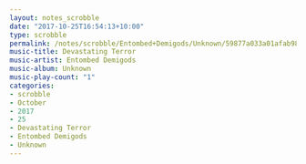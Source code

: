 ```yaml
---
layout: notes_scrobble
date: "2017-10-25T16:54:13+10:00"
type: scrobble
permalink: /notes/scrobble/Entombed+Demigods/Unknown/59877a033a01afab989cd397a5a48e669ee7eaa7.html
music-title: Devastating Terror
music-artist: Entombed Demigods
music-album: Unknown
music-play-count: "1"
categories:
- scrobble
- October
- 2017
- 25
- Devastating Terror
- Entombed Demigods
- Unknown
---
```

